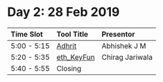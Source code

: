 # Day 2: 28 Feb 2019

| **Time Slot** | **Tool Title** | **Presentor** |
| :--- | :--- | :--- |
| 5:00 - 5:15 | [Adhrit](https://github.com/abhi-r3v0/Adhrit) | Abhishek J M |
| 5:20 - 5:35 | [eth\_KeyFun](https://github.com/Sector443/eth_keyfun) | Chirag Jariwala |
| 5:40 - 5:55 | Closing |  |


